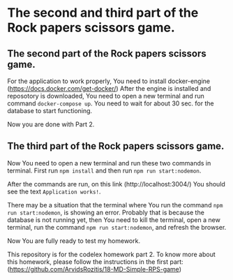# The second and third part of the Rock papers scissors game.

## The second part of the Rock papers scissors game.

For the application to work properly, You need to install docker-engine (https://docs.docker.com/get-docker/)
After the engine is installed and reposotory is downloaded, You need to open a new terminal and run command `docker-compose up`. 
You need to wait for about 30 sec. for the database to start functioning.

Now you are done with Part 2.

## The third part of the Rock papers scissors game.

Now You need to open a new terminal and run these two commands in terminal. 
First run `npm install` and then run `npm run start:nodemon`.

After the commands are run, on this link (http://localhost:3004/)
You should see the text `Application works!`.

There may be a situation that the terminal where You run the command `npm run start:nodemon`, is showing an error. Probably that is because the database is not running yet, then You need to kill the terminal, open a new terminal, run the command `npm run start:nodemon`, and refresh the browser.

Now You are fully ready to test my homework.

This repository is for the codelex homework part 2.
To know more about this homework, please follow the instructions in the first part: (https://github.com/ArvidsRozitis/18-MD-Simple-RPS-game)

